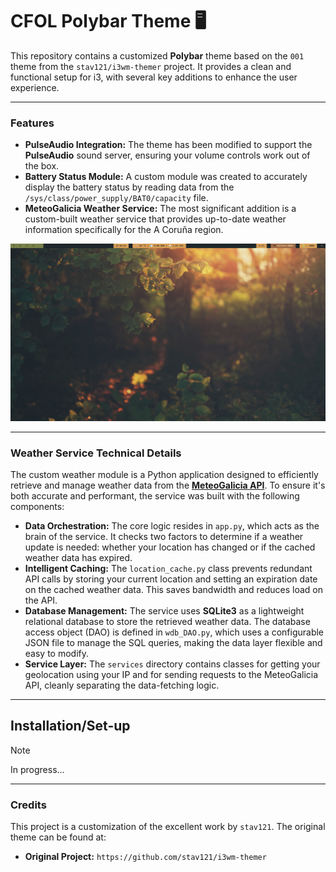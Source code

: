 # CFOL Polybar Theme 🖥️

This repository contains a customized **Polybar** theme based on the `001` theme from the `stav121/i3wm-themer` project. It provides a clean and functional setup for i3, with several key additions to enhance the user experience.

---

### Features

* **PulseAudio Integration:** The theme has been modified to support the **PulseAudio** sound server, ensuring your volume controls work out of the box.
* **Battery Status Module:** A custom module was created to accurately display the battery status by reading data from the `/sys/class/power_supply/BAT0/capacity` file.
* **MeteoGalicia Weather Service:** The most significant addition is a custom-built weather service that provides up-to-date weather information specifically for the A Coruña region.

<p align="center">
    <img src = "img/cfol_i3_theme.png" alt="cfol_theme">
</p>

---

### Weather Service Technical Details

The custom weather module is a Python application designed to efficiently retrieve and manage weather data from the [**MeteoGalicia API**](https://www.meteogalicia.gal/web/modelos-numericos/meteosix). To ensure it's both accurate and performant, the service was built with the following components:

* **Data Orchestration:** The core logic resides in `app.py`, which acts as the brain of the service. It checks two factors to determine if a weather update is needed: whether your location has changed or if the cached weather data has expired.
* **Intelligent Caching:** The `location_cache.py` class prevents redundant API calls by storing your current location and setting an expiration date on the cached weather data. This saves bandwidth and reduces load on the API.
* **Database Management:** The service uses **SQLite3** as a lightweight relational database to store the retrieved weather data. The database access object (DAO) is defined in `wdb_DAO.py`, which uses a configurable JSON file to manage the SQL queries, making the data layer flexible and easy to modify.
* **Service Layer:** The `services` directory contains classes for getting your geolocation using your IP and for sending requests to the MeteoGalicia API, cleanly separating the data-fetching logic.

---

## Installation/Set-up

>[!NOTE]
In progress...

---

### Credits

This project is a customization of the excellent work by `stav121`. The original theme can be found at:

* **Original Project:** `https://github.com/stav121/i3wm-themer`
